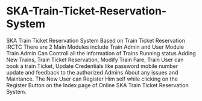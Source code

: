 # SKA-Train-Ticket-Reservation-System
SKA Train Ticket Reservation System Based on Train Ticket Reservation IRCTC
There are 2 Main Modules include Train Admin and User Module
Train Admin Can Controll all the information of Trains Running status Adding New Trains, Train Ticket Reservation, Modify Train Fare,
Train User can book a train Ticket, Update Credentials like password mobile number update and feedback to the authorized Admins About any issues and Maintance.
The New User can Register Him self while clicking on the Register Button on the Index page of Online SKA Train Ticket Reservation System.
